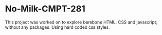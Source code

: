# No-Milk-CMPT-281

This project was worked on to explore barebone HTML, CSS and javascript; without any packages.
Using hard coded css styles.
